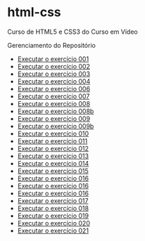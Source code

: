 # html-css
 Curso de HTML5 e CSS3 do Curso em Vídeo

 Gerenciamento do Repositório
<ul>
<li><a href="https://viniciusm0raes.github.io/html-css/exercicios/ex001/index.html"> Executar o exercício 001</a></li>
<li><a href="https://viniciusm0raes.github.io/html-css/exercicios/ex002/index.html"> Executar o exercício 002</a></li>
<li><a href="https://viniciusm0raes.github.io/html-css/exercicios/ex003/index.html"> Executar o exercício 003</a></li>
<li><a href="https://viniciusm0raes.github.io/html-css/exercicios/ex004/index.html"> Executar o exercício 004</a></li>
<li><a href="https://viniciusm0raes.github.io/html-css/exercicios/ex006/index.html"> Executar o exercício 006</a></li>
<li><a href="https://viniciusm0raes.github.io/html-css/exercicios/ex007/index.html"> Executar o exercício 007</a></li>
<li><a href="https://viniciusm0raes.github.io/html-css/exercicios/ex008/index.html"> Executar o exercício 008</a></li>
<li><a href="https://viniciusm0raes.github.io/html-css/exercicios/ex008b/index.html"> Executar o exercício 008b</a></li>
<li><a href="https://viniciusm0raes.github.io/html-css/exercicios/ex009/index.html"> Executar o exercício 009</a></li>
<li><a href="https://viniciusm0raes.github.io/html-css/exercicios/ex009b/index.html"> Executar o exercício 009b</a></li>
<li><a href="https://viniciusm0raes.github.io/html-css/exercicios/ex010/index.html"> Executar o exercício 010</a></li>
<li><a href="https://viniciusm0raes.github.io/html-css/exercicios/ex011/index.html"> Executar o exercício 011</a></li>
<li><a href="https://viniciusm0raes.github.io/html-css/exercicios/ex012/index.html"> Executar o exercício 012</a></li>
<li><a href="https://viniciusm0raes.github.io/html-css/exercicios/ex013/index.html"> Executar o exercício 013</a></li>
<li><a href="https://viniciusm0raes.github.io/html-css/exercicios/ex014/index.html"> Executar o exercício 014</a></li>
<li><a href="https://viniciusm0raes.github.io/html-css/exercicios/ex015/index.html"> Executar o exercício 015</a></li>
<li><a href="https://viniciusm0raes.github.io/html-css/exercicios/ex016/cor01.html"> Executar o exercício 016</a></li>
<li><a href="https://viniciusm0raes.github.io/html-css/exercicios/ex016/cor02.html"> Executar o exercício 016</a></li>
<li><a href="https://viniciusm0raes.github.io/html-css/exercicios/ex016/cor03.html"> Executar o exercício 016</a></li>
<li><a href="https://viniciusm0raes.github.io/html-css/exercicios/ex017/index.html"> Executar o exercício 017</a></li>
<li><a href="https://viniciusm0raes.github.io/html-css/exercicios/ex018/index.html"> Executar o exercício 018</a></li>
<li><a href="https://viniciusm0raes.github.io/html-css/exercicios/ex019/index.html"> Executar o exercício 019</a></li>
<li><a href="https://viniciusm0raes.github.io/html-css/exercicios/ex020/index.html"> Executar o exercício 020</a></li>
<li><a href="https://viniciusm0raes.github.io/html-css/exercicios/ex021/index.html"> Executar o exercício 021</a></li>
</ul>
